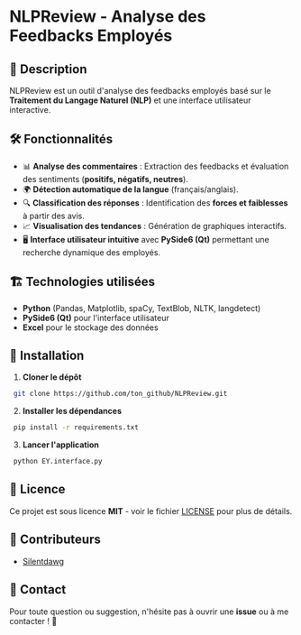 # NLPReview - Analyse des Feedbacks Employés

## 📌 Description
NLPReview est un outil d'analyse des feedbacks employés basé sur le **Traitement du Langage Naturel (NLP)** et une interface utilisateur interactive.

## 🛠 Fonctionnalités
- 📊 **Analyse des commentaires** : Extraction des feedbacks et évaluation des sentiments (**positifs, négatifs, neutres**).
- 🌍 **Détection automatique de la langue** (français/anglais).
- 🔍 **Classification des réponses** : Identification des **forces et faiblesses** à partir des avis.
- 📈 **Visualisation des tendances** : Génération de graphiques interactifs.
- 🖥 **Interface utilisateur intuitive** avec **PySide6 (Qt)** permettant une recherche dynamique des employés.

## 🏗 Technologies utilisées
- **Python** (Pandas, Matplotlib, spaCy, TextBlob, NLTK, langdetect)
- **PySide6 (Qt)** pour l'interface utilisateur
- **Excel** pour le stockage des données

## 🚀 Installation
1. **Cloner le dépôt**
```bash
 git clone https://github.com/ton_github/NLPReview.git
```
2. **Installer les dépendances**
```bash
 pip install -r requirements.txt
```
3. **Lancer l'application**
```bash
 python EY.interface.py
```

## 📜 Licence
Ce projet est sous licence **MIT** - voir le fichier [LICENSE](LICENSE) pour plus de détails.

## 👥 Contributeurs
- [Silentdawg](https://github.com/Silentdawg)

## 📩 Contact
Pour toute question ou suggestion, n'hésite pas à ouvrir une **issue** ou à me contacter ! 🚀

